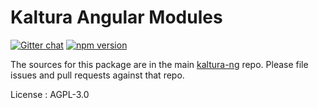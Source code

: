 # Kaltura Angular Modules

[![Gitter chat](https://badges.gitter.im/kaltura-ng/kaltura-ng.png)](https://gitter.im/kaltura-ng/kaltura-ng) [![npm version](https://badge.fury.io/js/%40kaltura-ng%2Fkaltura-client.svg)](https://badge.fury.io/js/%40kaltura-ng%2Fkaltura-client)

The sources for this package are in the main [kaltura-ng](https://github.com/kaltura/kaltura-ng) repo. Please file issues and pull requests against that repo.

License : AGPL-3.0